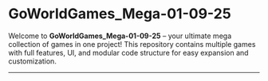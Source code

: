# GoWorldGames_Mega-01-09-25

Welcome to **GoWorldGames_Mega-01-09-25** – your ultimate mega collection of games in one project! This repository contains multiple games with full features, UI, and modular code structure for easy expansion and customization.

---
